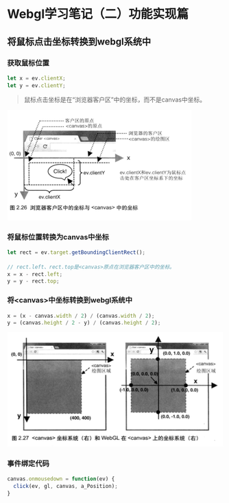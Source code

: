 # Webgl学习笔记（二）功能实现篇

## 将鼠标点击坐标转换到webgl系统中

### 获取鼠标位置

```js
let x = ev.clientX;
let y = ev.clientY;
```

> 鼠标点击坐标是在“浏览器客户区”中的坐标，而不是canvas中坐标。

![](/assets/client.png)

### 将鼠标位置转换为canvas中坐标

```js
let rect = ev.target.getBoundingClientRect();

// rect.left、rect.top是<canvas>原点在浏览器客户区中的坐标。
x = x - rect.left;
y = y - rect.top;
```

### 将&lt;canvas&gt;中坐标转换到webgl系统中

```js
x = (x - canvas.width / 2) / (canvas.width / 2);
y = (canvas.height / 2 - y) / (canvas.height / 2);
```

![](/assets/canvas_webgl.png)

### 事件绑定代码

```js
canvas.onmousedown = function(ev) {
  click(ev, gl, canvas, a_Position);
}
```



